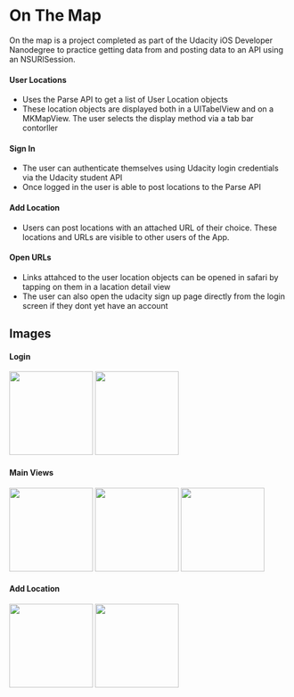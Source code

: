 # On The Map
On the map is a project completed as part of the Udacity iOS Developer Nanodegree to practice getting data from and posting data to an API using an NSURlSession.

#### User Locations
* Uses the Parse API to get a list of User Location objects
* These location objects are displayed both in a UITabelView and on a MKMapView. The user selects the display method via a tab bar contorller

#### Sign In
* The user can authenticate themselves using Udacity login credentials via the Udacity student API
* Once logged in the user is able to post locations to the Parse API

#### Add Location
* Users can post locations with an attached URL of their choice. These locations and URLs are visible to other users of the App.

#### Open URLs
* Links attahced to the user location objects can be opened in safari by tapping on them in a lacation detail view
* The user can also open the udacity sign up page directly from the login screen if they dont yet have an account

## Images
#### Login
<img src="https://github.com/MatthewFolbigg/OnTheMap-iOSUdacityNanodegree/blob/7caaf4a6f610bc877f802e0e9e4fa4787740ffb9/Images/Login.png" width="150"> <img src="https://github.com/MatthewFolbigg/OnTheMap-iOSUdacityNanodegree/blob/7caaf4a6f610bc877f802e0e9e4fa4787740ffb9/Images/Logout.png" width="150">

#### Main Views
<img src="https://github.com/MatthewFolbigg/OnTheMap-iOSUdacityNanodegree/blob/7caaf4a6f610bc877f802e0e9e4fa4787740ffb9/Images/Map.png" width="150"> <img src="https://github.com/MatthewFolbigg/OnTheMap-iOSUdacityNanodegree/blob/7caaf4a6f610bc877f802e0e9e4fa4787740ffb9/Images/Table.png" width="150"> <img src="https://github.com/MatthewFolbigg/OnTheMap-iOSUdacityNanodegree/blob/7caaf4a6f610bc877f802e0e9e4fa4787740ffb9/Images/DetailView.png" width="150">

#### Add Location
<img src="https://github.com/MatthewFolbigg/OnTheMap-iOSUdacityNanodegree/blob/7caaf4a6f610bc877f802e0e9e4fa4787740ffb9/Images/Add%20Location.png" width="150"> <img src="https://github.com/MatthewFolbigg/OnTheMap-iOSUdacityNanodegree/blob/7caaf4a6f610bc877f802e0e9e4fa4787740ffb9/Images/ConfirmAdd.png" width="150">

